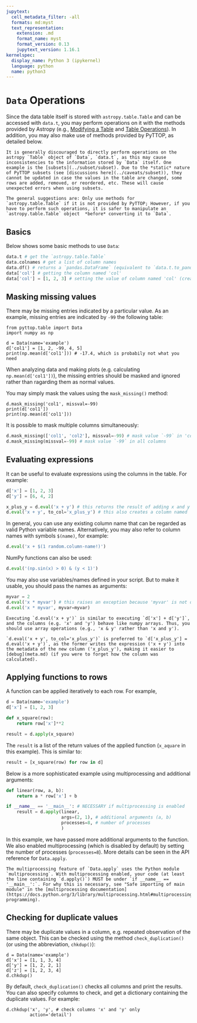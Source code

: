 ```yaml
---
jupytext:
  cell_metadata_filter: -all
  formats: md:myst
  text_representation:
    extension: .md
    format_name: myst
    format_version: 0.13
    jupytext_version: 1.16.1
kernelspec:
  display_name: Python 3 (ipykernel)
  language: python
  name: python3
---
```


# `Data` Operations
Since the data table itself is stored with `astropy.table.Table` and can be accessed with `data.t`, you may perform operations on it with the methods provided by Astropy (e.g., [Modifying a Table](https://docs.astropy.org/en/stable/table/modify_table.html) and [Table Operations](https://docs.astropy.org/en/stable/table/operations.html)). In addition, you may also make use of methods provided by PyTTOP, as detailed below.

```{caution}
It is generally discouraged to directly perform operations on the astropy `Table` object of `Data`, `data.t`, as this may cause inconsistencies to the information stored by `Data` itself. One example is the [subsets](../subset/subset). Due to the *static* nature of PyTTOP subsets (see [discussions here](../caveats/subset)), they cannot be updated in case the values in the table are changed, some rows are added, removed, or reordered, etc. These will cause unexpected errors when using subsets. 

The general suggestions are: Only use methods for `astropy.table.Table` if it is not provided by PyTTOP; However, if you have to perform such operations, it is safer to manipulate an `astropy.table.Table` object  *before* converting it to `Data`.
```

## Basics
Below shows some basic methods to use `Data`:
```Python
data.t # get the `astropy.table.Table`
data.colnames # get a list of column names
data.df() # returns a `pandas.DataFrame` (equivalent to `data.t.to_pandas()`)
data['col'] # getting the column named 'col'
data['col'] = [1, 2, 3] # setting the value of column named 'col' (creates the column if it does not exist)
```

## Masking missing values
There may be missing entries indicated by a particular value. As an example, missing entries are indicated by `-99` the following table:
```{code-cell}
from pyttop.table import Data
import numpy as np

d = Data(name='example')
d['col1'] = [1, 2, -99, 4, 5]
print(np.mean(d['col1'])) # -17.4, which is probabily not what you need 
```
When analyzing data and making plots (e.g. calculating `np.mean(d['col1'])`), the missing entries should be masked and ignored rather than ragarding them as normal values.

You may simply mask the values using the `mask_missing()` method:
```{code-cell}
d.mask_missing('col1', missval=-99)
print(d['col1'])
print(np.mean(d['col1']))
``` 
It is possible to mask multiple columns simultaneously:
```Python
d.mask_missing(['col1', 'col2'], missval=-99) # mask value `-99` in 'col1' and 'col2'
d.mask_missing(missval=-99) # mask value `-99` in all columns
```


## Evaluating expressions
It can be useful to evaluate expressions using the columns in the table. For example:
```Python
d['x'] = [1, 2, 3]
d['y'] = [6, 4, 2]

x_plus_y = d.eval('x + y') # this returns the result of adding x and y
d.eval('x + y', to_col='x_plus_y') # this also creates a column named 'x_plux_y' and set the values the result of the expression 'x + y'
```
In general, you can use any existing column name that can be regarded as valid Python variable names. Alternatively, you may also refer to column names with symbols `$(name)`, for example:
```Python
d.eval('x + $(1 random.column-name!)')
```
NumPy functions can also be used:
```Python
d.eval('(np.sin(x) > 0) & (y < 1)')
```
You may also use variables/names defined in your script. But to make it usable, you should pass the names as arguments:
```Python
myvar = 2
d.eval('x * myvar') # this raises an exception because 'myvar' is not defined within the table
d.eval('x * myvar', myvar=myvar)
```

```{tip}
Executing `d.eval('x + y')` is similar to executing `d['x'] + d['y']`, and the columns (e.g. 'x' and 'y') behave like numpy arrays. Thus, you should use array operations (e.g., 'x & y' rather than 'x and y').

`d.eval('x + y', to_col='x_plus_y')` is preferred to `d['x_plus_y'] = d.eval('x + y')`, as the former writes the expression ('x + y') into the metadata of the new column ('x_plus_y'), making it easier to [debug](meta.md) (if you were to forget how the column was calculated).
```


## Applying functions to rows
A function can be applied iteratively to each row. For example, 
```Python
d = Data(name='example')
d['x'] = [1, 2, 3]

def x_square(row):
    return row['x']**2

result = d.apply(x_square)
```
The `result` is a list of the return values of the applied function (`x_aquare` in this example). This is similar to:
```Python
result = [x_square(row) for row in d]
```

Below is a more sophisticated example using multiprocessing and additional arguments:
```Python
def linear(row, a, b):
    return a * row['x'] + b

if __name__ == '__main__': # NECESSARY if multiprocessing is enabled
    result = d.apply(linear, 
                     args=(2, 1), # additional arguments (a, b)
                     processes=8, # number of processes
                     )
```
In this example, we have passed more additional arguments to the function. We also enabled multiprocessing (which is disabled by default) by setting the number of processes (`processes=8`). More details can be seen in the API reference for `Data.apply`. 

```{caution}
The multiprocessing feature of `Data.apply` uses the Python module `multiprocessing`. With multiprocessing enabled, your code (at least the line containing `d.apply()`) MUST be under `if __name__ == '__main__':`. For why this is necessary, see "Safe importing of main module" in the [multiprocessing documentation](https://docs.python.org/3/library/multiprocessing.html#multiprocessing-programming).
```


## Checking for duplicate values
There may be duplicate values in a column, e.g. repeated observation of the same object. This can be checked using the method `check_duplication()` (or using the abbreviation, `chkdup()`):
```{code-cell}
d = Data(name='example')
d['x'] = [1, 1, 3, 4]
d['y'] = [1, 2, 2, 1]
d['z'] = [1, 2, 3, 4]
d.chkdup()
```
By default, `check_duplication()` checks all columns and print the results. You can also specify columns to check, and get a dictionary containing the duplicate values. For example:
```{code-cell}
d.chkdup('x', 'y', # check columns 'x' and 'y' only
         action='detail')
```

